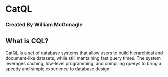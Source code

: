 # CatQL
### Created By William McGonagle

## What is CQL?
CatQL is a set of database systems that allow users to build hierarchical and document-like datasets, while still mantaining fast query times. The system leverages caching, low-level programming, and compiling querys to bring a speedy and simple experience to database design. 
